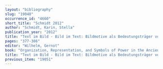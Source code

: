 ```yaml
---
layout: "bibliography"
slug: "19048"
occurrence_id: "4660"
short_title: "Schmidt 2012"
author: "Schmidt, Karin, Stella"
publication_year: "2012"
title: "Text im Bild - Bild im Text: Bildmotive als Bedeutungsträger von Machtansprüchen im hellenistischen Mesopotamien?"
pages: "377-386"
editor: "Wilhelm, Gernot"
book: "Organization, Representation, and Symbols of Power in the Ancient Near East. Proceedings of the 54th Rencontre Assyriologique Internationale at Würzburg 20-25 July 2008 (Winona Lake)"
title: "Text im Bild - Bild im Text: Bildmotive als Bedeutungsträger von Machtansprüchen im hellenistischen Mesopotamien?"
previous_item: "19051"
---
```

